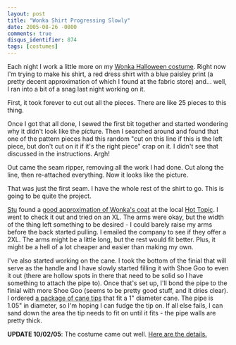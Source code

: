 ```yaml
---
layout: post
title: "Wonka Shirt Progressing Slowly"
date: 2005-08-26 -0800
comments: true
disqus_identifier: 874
tags: [costumes]
---
```

Each night I work a little more on my [Wonka Halloween
costume](http://paraesthesia.com/archive/2005/08/18/willy-wonka-for-halloween.aspx).
Right now I'm trying to make his shirt, a red dress shirt with a blue
paisley print (a pretty decent approximation of which I found at the
fabric store) and... well, I ran into a bit of a snag last night working
on it.

 First, it took forever to cut out all the pieces. There are like 25
pieces to this thing.

 Once I got that all done, I sewed the first bit together and started
wondering why it didn't look like the picture. Then I searched around
and found that one of the pattern pieces had this random "cut on this
line if this is the left piece, but don't cut on it if it's the right
piece" crap on it. I didn't see that discussed in the instructions.
Argh!

 Out came the seam ripper, removing all the work I had done. Cut along
the line, then re-attached everything. Now it looks like the picture.

 That was just the first seam. I have the whole rest of the shirt to go.
This is going to be quite the project.

 [Stu](http://www.stuartthompson.net) found a [good approximation of
Wonka's coat](http://www.redballs.com/id50.html) at the local [Hot
Topic](http://www.hottopic.com/). I went to check it out and tried on an
XL. The arms were okay, but the width of the thing left something to be
desired - I could barely raise my arms before the back started pulling.
I emailed the company to see if they offer a 2XL. The arms might be a
little long, but the rest would fit better. Plus, it might be a hell of
a lot cheaper and easier than making my own.

 I've also started working on the cane. I took the bottom of the finial
that will serve as the handle and I have slowly started filling it with
Shoe Goo to even it out (there are hollow spots in there that need to be
solid so I have something to attach the pipe to). Once that's set up,
I'll bond the pipe to the finial with more Shoe Goo (seems to be pretty
good stuff, and it dries clear). I ordered [a package of cane
tips](http://www.healthfancy.com/shop_product.asp?category=CANES&sku=INV408504)
that fit a 1" diameter cane. The pipe is 1.05" in diameter, so I'm
hoping I can fudge the tip on. If all else fails, I can sand down the
area the tip needs to fit on until it fits - the pipe walls are pretty
thick.

**UPDATE 10/02/05**: The costume came out well. [Here are the
details.](/archive/2005/10/02/wonka-costume-complete.aspx)

